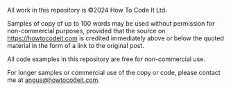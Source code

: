 All work in this repository is ©️2024 How To Code It Ltd.

Samples of copy of up to 100 words may be used without permission for non-commercial purposes,
provided that the source on https://howtocodeit.com is credited immediately above or below the
quoted material in the form of a link to the original post.

All code examples in this repository are free for non-commercial use.

For longer samples or commercial use of the copy or code, please contact me at angus@howtocodeit.com.
